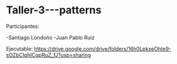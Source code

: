 # Taller-3---patterns

Participantes:


-Santiago Londoño
-Juan Pablo Ruiz

Ejecutable: https://drive.google.com/drive/folders/16h0LpkxeOhte9-sOZbCIphICqpRuZ_fJ?usp=sharing